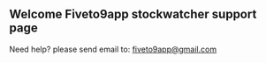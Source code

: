 ## Welcome Fiveto9app stockwatcher support page

Need help? please send email to: fiveto9app@gmail.com
